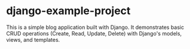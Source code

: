# django-example-project
This is a simple blog application built with Django. It demonstrates basic CRUD operations (Create, Read, Update, Delete) with Django's models, views, and templates.
